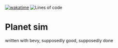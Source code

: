 [![wakatime](https://wakatime.com/badge/user/045ab07f-0e1c-4a4f-bb45-4851369ac26a/project/35cdcde4-9e51-43b4-9075-4e037bfad3b2.svg?style=flat-square)](https://wakatime.com/badge/user/045ab07f-0e1c-4a4f-bb45-4851369ac26a/project/35cdcde4-9e51-43b4-9075-4e037bfad3b2) ![Lines of code](https://img.shields.io/tokei/lines/github/htmlcsjs/oxidated-planet-sim?style=flat-square)
# Planet sim

written with bevy, supposedly good, supposedly done